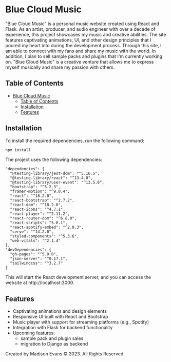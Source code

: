 # Blue Cloud Music

"Blue Cloud Music" is a personal music website created using React and Flask. As an artist, producer, and audio engineer with over a decade of experience, this project showcases my music and creative abilities. The site features captivating animations, UI, and other design principles that I poured my heart into during the development process. Through this site, I am able to connect with my fans and share my music with the world. In addition, I plan to sell sample packs and plugins that I'm currently working on. "Blue Cloud Music" is a creative venture that allows me to express myself musically and share my passion with others.

## Table of Contents

- [Blue Cloud Music](#blue-cloud-music)
  - [Table of Contents](#table-of-contents)
  - [Installation](#installation)
  - [Features](#features)

## Installation

To install the required dependencies, run the following command:

```bash
npm install
```

The project uses the following dependencies:

```
"dependencies": {
  "@testing-library/jest-dom": "^5.16.5",
  "@testing-library/react": "^13.4.0",
  "@testing-library/user-event": "^13.5.0",
  "bootstrap": "^5.2.3",
  "framer-motion": "^9.0.4",
  "react": "^18.2.0",
  "react-bootstrap": "^2.7.2",
  "react-dom": "^18.2.0",
  "react-icons": "^4.7.1",
  "react-player": "^2.11.2",
  "react-router-dom": "^6.8.0",
  "react-scripts": "5.0.1",
  "react-spotify-embed": "^2.0.3",
  "serve": "^14.2.0",
  "styled-components": "^5.3.6",
  "web-vitals": "^2.1.4"
},
"devDependencies": {
  "gh-pages": "^5.0.0",
  "json-server": "^0.17.1",
  "tailwindcss": "^3.2.7"
}
```

This will start the React development server, and you can access the website at http://localhost:3000.

## Features

- Captivating animations and design elements
- Responsive UI built with React and Bootstrap
- Music player with support for streaming platforms (e.g., Spotify)
- Integration with Flask for backend functionality
- Upcoming features:
  - sample pack and plugin sales
  - migration to Django as backend

Created by Madison Evans © 2023. All Rights Reserved.
